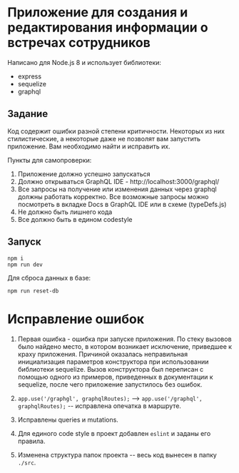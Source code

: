 # Приложение для создания и редактирования информации о встречах сотрудников

Написано для Node.js 8 и использует библиотеки:
* express
* sequelize
* graphql

## Задание
Код содержит ошибки разной степени критичности. Некоторых из них стилистические, а некоторые даже не позволят вам запустить приложение. Вам необходимо найти и исправить их.

Пункты для самопроверки:
1. Приложение должно успешно запускаться
2. Должно открываться GraphQL IDE - http://localhost:3000/graphql/
3. Все запросы на получение или изменения данных через graphql должны работать корректно. Все возможные запросы можно посмотреть в вкладке Docs в GraphQL IDE или в схеме (typeDefs.js)
4. Не должно быть лишнего кода
5. Все должно быть в едином codestyle

## Запуск
```
npm i
npm run dev
```

Для сброса данных в базе:
```
npm run reset-db
```

# Исправление ошибок

1) Первая ошибка - ошибка при запуске приложения. По стеку вызовов было найдено место, в котором возникает исключение, приведшее к краху приложения. Причиной оказалась неправильная инициализация параметров конструктора при использовании библиотеки sequelize. Вызов конструктора был переписан с помощью одного из примеров, приведенных в документации к sequelize, после чего приложение запустилось без ошибок.

2) `app.use('/graphgl', graphqlRoutes);` --> `app.use('/graphql', graphqlRoutes);` -- исправлена опечатка в маршруте.

3) Исправлены queries и mutations.

4) Для единого code style в проект добавлен `eslint` и заданы его правила.

5) Изменена структура папок проекта -- весь код вынесен в папку `./src`.

